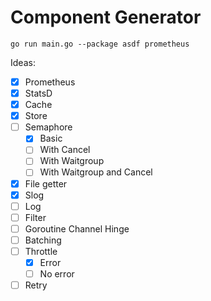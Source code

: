 # Component Generator

```
go run main.go --package asdf prometheus
```

Ideas:
- [x] Prometheus
- [x] StatsD
- [x] Cache
- [x] Store
- [ ] Semaphore
    - [x] Basic
    - [ ] With Cancel
    - [ ] With Waitgroup
    - [ ] With Waitgroup and Cancel
- [x] File getter
- [x] Slog
- [ ] Log
- [ ] Filter
- [ ] Goroutine Channel Hinge
- [ ] Batching
- [ ] Throttle
    - [x] Error
    - [ ] No error
- [ ] Retry
